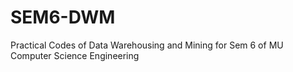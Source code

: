 # SEM6-DWM
 Practical Codes of Data Warehousing and Mining for Sem 6 of MU Computer Science Engineering
